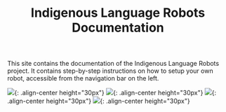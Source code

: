 ﻿---
title: "Indigenous Language Robots Documentation"
permalink: /
excerpt: "How to quickly install and setup an Indigenous Language Robot."
toc: false
share: false

gallery:
  - url: https://www.arc.gov.au/
    image_path: /ILR/assets/logos/ARC_stacked.svg
  - url: http://www.dynamicsoflanguage.edu.au/
    image_path: /ILR/assets/logos/coedl-stacked.svg
  - url: https://www.uq.edu.au/
    image_path: /ILR/assets/logos/uq-logo-stacked.svg
  - url: http://www.ngukurrlc.org.au/
    image_path: /ILR/assets/logos/nglc-logo-stacked.svg

---


This site contains the documentation of the Indigenous Language Robots project. It contains step-by-step instructions on how to setup your own robot, accessible from the navigation bar on the left.

![](/ILR/assets/logos/ARC_stacked.svg){: .align-center height="30px"}&nbsp;![](/ILR/assets/logos/coedl-stacked.svg){: .align-center height="30px"}&nbsp;![](/ILR/assets/logos/uq-logo-stacked.svg){: .align-center height="30px"}&nbsp;![](/ILR/assets/logos/nglc-logo-stacked.svg){: .align-center height="30px"}
